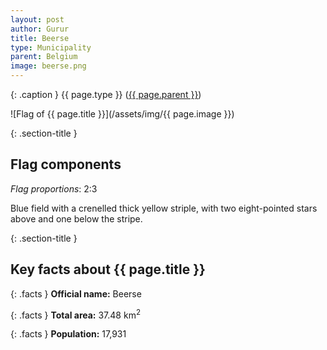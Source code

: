 ```yaml
---
layout: post
author: Gurur
title: Beerse
type: Municipality
parent: Belgium
image: beerse.png
---
```

{: .caption }
{{ page.type }} ([{{ page.parent }}](/2019/03/14/belgium.html))

![Flag of {{ page.title }}](/assets/img/{{ page.image }})

{: .section-title }
## Flag components

*Flag proportions*: 2:3

Blue field with a crenelled thick yellow striple, with two eight-pointed stars above and one below the stripe.

{: .section-title }
## Key facts about {{ page.title }}

{: .facts }
**Official name:** Beerse

{: .facts }
**Total area:** 37.48 km<sup>2</sup>

{: .facts }
**Population:** 17,931
